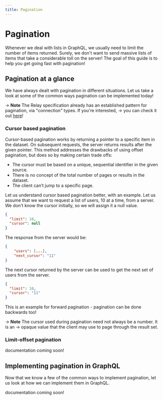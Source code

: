 ```yaml
---
title: Pagination
---
```


# Pagination

Whenever we deal with lists in GraphQL, we usually need to limit the number of items returned. Surely, we don't want to send massive lists of
items that take a considerable toll on the server! The goal of this guide is to help you get going fast with pagination!

## Pagination at a glance

We have always dealt with pagination in different situations. Let us take a look at some of the common ways pagination
can be implemented today!

-> **Note** The Relay specification already has an established pattern for pagination, via "connection" types. If you're interested,
-> you can check it out [here](https://relay.dev/graphql/connections.htm)!

### Cursor based pagination

Cursor-based pagination works by returning a pointer to a specific item in the dataset. On subsequent requests, the server returns results
after the given pointer. This method addresses the drawbacks of using offset pagination, but does so by making certain trade offs:

- The cursor must be based on a unique, sequential identifier in the given source.
- There is no concept of the total number of pages or results in the dataset.
- The client can’t jump to a specific page.

Let us understand cursor based pagination better, with an example.
Let us assume that we want to request a list of users, 10 at a time, from a server.
We don't know the cursor initially, so we will assign it a null value.

```json
{
  "limit": 10,
  "cursor": null
}
```

The response from the server would be:

```json
{
    "users": [...],
    "next_cursor": "11"
}
```

The next cursor returned by the server can be used to get the next set of users from the server.

```json
{
  "limit": 10,
  "cursor": "11"
}
```

This is an example for forward pagination - pagination can be done backwards too!

-> **Note** The cursor used during pagination need not always be a number. It is an
-> opaque value that the client may use to page through the result set.

### Limit-offset pagination

documentation coming soon!

## Implementing pagination in GraphQL

Now that we know a few of the common ways to implement pagination, let us look at how we can implement them in GraphQL.

documentation coming soon!
